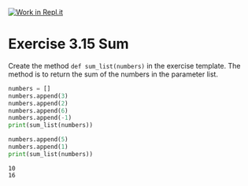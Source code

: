 [![Work in Repl.it](https://classroom.github.com/assets/work-in-replit-14baed9a392b3a25080506f3b7b6d57f295ec2978f6f33ec97e36a161684cbe9.svg)](https://classroom.github.com/online_ide?assignment_repo_id=5833693&assignment_repo_type=AssignmentRepo)
# Exercise 3.15 Sum

Create the method `def sum_list(numbers)` in the exercise template. The method is to return the sum of the numbers in the parameter list.

```python
numbers = []
numbers.append(3)
numbers.append(2)
numbers.append(6)
numbers.append(-1)
print(sum_list(numbers))

numbers.append(5)
numbers.append(1)
print(sum_list(numbers))
```

```plaintext
10
16
```
